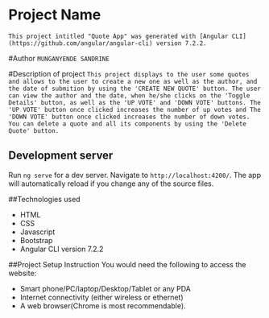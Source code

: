 # Project Name
`
This project intitled "Quote App" was generated with [Angular CLI](https://github.com/angular/angular-cli) version 7.2.2.
`

#Author
`
MUNGANYENDE SANDRINE
`

#Description of project
`
This project displays to the user some quotes and allows to the user to create a new one as well as the author, and the date of submition by using the 'CREATE NEW QUOTE' button. The user can view the author and the date, when he/she clicks on the 'Toggle Details' button, as well as the 'UP VOTE' and 'DOWN VOTE' buttons. The 'UP VOTE' button once clicked increases the number of up votes and The 'DOWN VOTE' button once clicked increases the number of down votes. You can delete a quote and all its components by using the 'Delete Quote' button.
`

## Development server

Run `ng serve` for a dev server. Navigate to `http://localhost:4200/`. The app will automatically reload if you change any of the source files.

##Technologies used

* HTML
* CSS
* Javascript
* Bootstrap
* Angular CLI version 7.2.2

##Project Setup Instruction
You would need the following to access the website:
*  Smart phone/PC/laptop/Desktop/Tablet or any PDA 
*  Internet connectivity (either wireless or ethernet) 
*  A web browser(Chrome is most recommendable).

